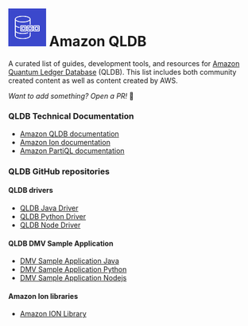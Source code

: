 # [<img src="QLDB-logo.png" width="15%">](https://aws.amazon.com/qldb/) Amazon QLDB

A curated list of guides, development tools, and resources for [Amazon Quantum Ledger Database](https://aws.amazon.com/qldb/) (QLDB). This list includes both community created content as well as content created by AWS.

_Want to add something? Open a PR!_ 🙂

### QLDB Technical Documentation

 - [Amazon QLDB documentation](https://docs.aws.amazon.com/qldb/latest/developerguide/getting-started-driver.html)
 - [Amazon Ion documentation](http://amzn.github.io/ion-docs/docs.html)
 - [Amazon PartiQL documentation](https://partiql.org/docs.html)



### QLDB GitHub repositories
#### QLDB drivers
 - [QLDB Java Driver](https://github.com/awslabs/amazon-qldb-driver-java)
 - [QLDB Python Driver](https://github.com/awslabs/amazon-qldb-driver-python)
 - [QLDB Node Driver](https://github.com/awslabs/amazon-qldb-driver-nodejs)

#### QLDB DMV Sample Application
 - [DMV Sample Application Java](https://github.com/aws-samples/amazon-qldb-dmv-sample-java)
 - [DMV Sample Application Python](https://github.com/aws-samples/amazon-qldb-dmv-sample-python)
 - [DMV Sample Application Nodejs](https://github.com/aws-samples/amazon-qldb-dmv-sample-nodejs)

#### Amazon Ion libraries 
 - [Amazon ION Library](http://amzn.github.io/ion-docs/libs.html)

